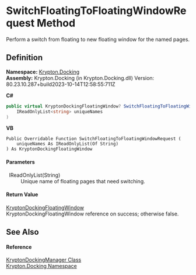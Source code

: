 # SwitchFloatingToFloatingWindowRequest Method


Perform a switch from floating to new floating window for the named pages.



## Definition
**Namespace:** <a href="98399376-cf41-9454-4b4d-4fab2ca20bc7.md">Krypton.Docking</a>  
**Assembly:** Krypton.Docking (in Krypton.Docking.dll) Version: 80.23.10.287+build2023-10-14T12:58:55:711Z

**C#**
``` C#
public virtual KryptonDockingFloatingWindow? SwitchFloatingToFloatingWindowRequest(
	IReadOnlyList<string> uniqueNames
)
```
**VB**
``` VB
Public Overridable Function SwitchFloatingToFloatingWindowRequest ( 
	uniqueNames As IReadOnlyList(Of String)
) As KryptonDockingFloatingWindow
```



#### Parameters
<dl><dt>  IReadOnlyList(String)</dt><dd>Unique name of floating pages that need switching.</dd></dl>

#### Return Value
<a href="965d3277-b00b-7fa7-f356-ce5ced7fc311.md">KryptonDockingFloatingWindow</a>  
KryptonDockingFloatingWindow reference on success; otherwise false.

## See Also


#### Reference
<a href="6c9c237d-95cb-a4ce-72c6-cd7684d3287e.md">KryptonDockingManager Class</a>  
<a href="98399376-cf41-9454-4b4d-4fab2ca20bc7.md">Krypton.Docking Namespace</a>  
